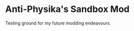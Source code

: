 # Anti-Physika's Sandbox Mod

Testing ground for my future modding endeavours.

<!--
vim: ts=2 sw=2 et fdm=marker :
-->
